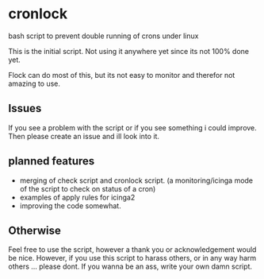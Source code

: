 # cronlock
bash script to prevent double running of crons under linux

This is the initial script. Not using it anywhere yet since its not 100% done yet. 

Flock can do most of this, but its not easy to monitor and therefor not amazing to use. 

## Issues

If you see a problem with the script or if you see something i could improve. Then please create an issue and ill look into it. 

## planned features

* merging of check script and cronlock script. (a monitoring/icinga mode of the script to check on status of a cron)
* examples of apply rules for icinga2 
* improving the code somewhat. 

## Otherwise

Feel free to use the script, however a thank you or acknowledgement would be nice.
However, if you use this script to harass others, or in any way harm others ... please dont. If you wanna be an ass, write your own damn script. 
